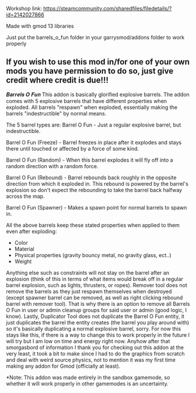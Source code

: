 Workshop link:
https://steamcommunity.com/sharedfiles/filedetails/?id=2142027866

Made with gmod 13 libraries

Just put the barrels_o_fun folder in your garrysmod/addons folder to work properly

If you wish to use this mod in/for one of your own mods you have permission to do so, just give credit where credit is due!!!
--------------------
𝑩𝒂𝒓𝒓𝒆𝒍𝒔 𝑶 𝑭𝒖𝒏
This addon is basically glorified explosive barrels.
The addon comes with 5 explosive barrels that have different properties when exploded. All barrels "respawn" when exploded, essentially making the barrels "indestructible" by normal means.

The 5 barrel types are:
Barrel O Fun - Just a regular explosive barrel, but indestructible.

Barrel O Fun (Freeze) - Barrel freezes in place after it explodes and stays there until touched or affected by a force of some kind.

Barrel O Fun (Random) - When this barrel explodes it will fly off into a random direction with a random force.

Barrel O Fun (Rebound) - Barrel rebounds back roughly in the opposite direction from which it exploded in. This rebound is powered by the barrel's explosion so don't expect the rebounding to take the barrel back halfway across the map.

Barrel O Fun (Spawner) - Makes a spawn point for normal barrels to spawn in.

All the above barrels keep these stated properties when applied to them even after exploding:
- Color
- Material
- Physical properties (gravity bouncy metal, no gravity glass, ect..)
- Weight

Anything else such as constraints will not stay on the barrel after an explosion (think of this in terms of what items would break off in a regular barrel explosion, such as lights, thrusters, or ropes). Remover tool does not remove the barrels as they just respawn themselves when destroyed (except spawner barrel can be removed, as well as right clicking rebound barrel with remover tool). That is why there is an option to remove all Barrels O Fun in user or admin cleanup groups for said user or admin (good logic, I know). Lastly, Duplicator Tool does not duplicate the Barrel O Fun entity, it just duplicates the barrel the entity creates (the barrel you play around with) so it's basically duplicating a normal explosive barrel, sorry. For now this stays like this, if there is a way to change this to work properly in the future I will try but I am low on time and energy right now. Anyhow after that smorgasbord of information I thank you for checking out this addon at the very least, it took a bit to make since I had to do the graphics from scratch and deal with weird source physics, not to mention it was my first time making any addon for Gmod (officially at least).

*Note: This addon was made entirely in the sandbox gamemode, so whether it will work properly in other gamemodes is an uncertainty.
